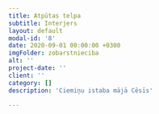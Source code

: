 ```yaml
---
title: Atpūtas telpa
subtitle: Interjers
layout: default
modal-id: '8'
date: 2020-09-01 00:00:00 +0300
imgFolder: zobarstnieciba
alt: ''
project-date: ''
client: ''
category: []
description: 'Ciemiņu istaba mājā Cēsīs'

---
```

